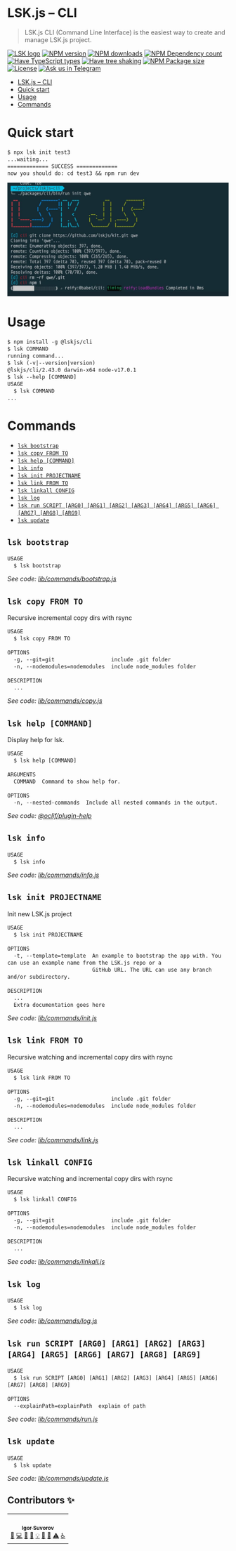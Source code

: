 # LSK.js – CLI

> LSK.js CLI (Command Line Interface) is the easiest way to create and manage LSK.js project.

[![LSK logo](https://badgen.net/badge/icon/MADE%20BY%20LSK?icon=zeit&label&color=red&labelColor=red)](https://github.com/lskjs)
[![NPM version](https://badgen.net/npm/v/@lskjs/image)](https://www.npmjs.com/package/@lskjs/cli)
[![NPM downloads](https://badgen.net/npm/dt/@lskjs/cli)](https://www.npmjs.com/package/@lskjs/cli)
[![NPM Dependency count](https://badgen.net/bundlephobia/dependency-count/@lskjs/cli)](https://bundlephobia.com/result?p=@lskjs/cli)
[![Have TypeScript types](https://badgen.net/npm/types/@lskjs/cli)](https://www.npmjs.com/package/@lskjs/cli)
[![Have tree shaking](https://badgen.net/bundlephobia/tree-shaking/@lskjs/cli)](https://bundlephobia.com/result?p=@lskjs/cli)
[![NPM Package size](https://badgen.net/bundlephobia/minzip/@lskjs/cli)](https://bundlephobia.com/result?p=@lskjs/cli)
[![License](https://badgen.net//github/license/lskjs/cli)](https://github.com/cli/lskjs/blob/master/LICENSE)
[![Ask us in Telegram](https://img.shields.io/badge/Ask%20us%20in-Telegram-brightblue.svg)](https://t.me/lskjschat)

<!-- ## Getting Started -->

<!-- toc -->
* [LSK.js – CLI](#lskjs--cli)
* [Quick start](#quick-start)
* [Usage](#usage)
* [Commands](#commands)
<!-- tocstop -->

<!-- quickstart -->
# Quick start
```sh-session
$ npx lsk init test3
...waiting...
============= SUCCESS =============
now you should do: cd test3 && npm run dev
```
<!-- quickstarttop -->

![LSK.js – CLI](/blog/init.jpg)

# Usage
<!-- usage -->
```sh-session
$ npm install -g @lskjs/cli
$ lsk COMMAND
running command...
$ lsk (-v|--version|version)
@lskjs/cli/2.43.0 darwin-x64 node-v17.0.1
$ lsk --help [COMMAND]
USAGE
  $ lsk COMMAND
...
```
<!-- usagestop -->
# Commands
<!-- commands -->
* [`lsk bootstrap`](#lsk-bootstrap)
* [`lsk copy FROM TO`](#lsk-copy-from-to)
* [`lsk help [COMMAND]`](#lsk-help-command)
* [`lsk info`](#lsk-info)
* [`lsk init PROJECTNAME`](#lsk-init-projectname)
* [`lsk link FROM TO`](#lsk-link-from-to)
* [`lsk linkall CONFIG`](#lsk-linkall-config)
* [`lsk log`](#lsk-log)
* [`lsk run SCRIPT [ARG0] [ARG1] [ARG2] [ARG3] [ARG4] [ARG5] [ARG6] [ARG7] [ARG8] [ARG9]`](#lsk-run-script-arg0-arg1-arg2-arg3-arg4-arg5-arg6-arg7-arg8-arg9)
* [`lsk update`](#lsk-update)

## `lsk bootstrap`

```
USAGE
  $ lsk bootstrap
```

_See code: [lib/commands/bootstrap.js](https://github.com/lskjs/cli/blob/v2.43.0/lib/commands/bootstrap.js)_

## `lsk copy FROM TO`

Recursive incremental copy dirs with rsync

```
USAGE
  $ lsk copy FROM TO

OPTIONS
  -g, --git=git                  include .git folder
  -n, --nodemodules=nodemodules  include node_modules folder

DESCRIPTION
  ...
```

_See code: [lib/commands/copy.js](https://github.com/lskjs/cli/blob/v2.43.0/lib/commands/copy.js)_

## `lsk help [COMMAND]`

Display help for lsk.

```
USAGE
  $ lsk help [COMMAND]

ARGUMENTS
  COMMAND  Command to show help for.

OPTIONS
  -n, --nested-commands  Include all nested commands in the output.
```

_See code: [@oclif/plugin-help](https://github.com/oclif/plugin-help/blob/v5.1.10/src/commands/help.ts)_

## `lsk info`

```
USAGE
  $ lsk info
```

_See code: [lib/commands/info.js](https://github.com/lskjs/cli/blob/v2.43.0/lib/commands/info.js)_

## `lsk init PROJECTNAME`

Init new LSK.js project

```
USAGE
  $ lsk init PROJECTNAME

OPTIONS
  -t, --template=template  An example to bootstrap the app with. You can use an example name from the LSK.js repo or a
                           GitHub URL. The URL can use any branch and/or subdirectory.

DESCRIPTION
  ...
  Extra documentation goes here
```

_See code: [lib/commands/init.js](https://github.com/lskjs/cli/blob/v2.43.0/lib/commands/init.js)_

## `lsk link FROM TO`

Recursive watching and incremental copy dirs with rsync

```
USAGE
  $ lsk link FROM TO

OPTIONS
  -g, --git=git                  include .git folder
  -n, --nodemodules=nodemodules  include node_modules folder

DESCRIPTION
  ...
```

_See code: [lib/commands/link.js](https://github.com/lskjs/cli/blob/v2.43.0/lib/commands/link.js)_

## `lsk linkall CONFIG`

Recursive watching and incremental copy dirs with rsync

```
USAGE
  $ lsk linkall CONFIG

OPTIONS
  -g, --git=git                  include .git folder
  -n, --nodemodules=nodemodules  include node_modules folder

DESCRIPTION
  ...
```

_See code: [lib/commands/linkall.js](https://github.com/lskjs/cli/blob/v2.43.0/lib/commands/linkall.js)_

## `lsk log`

```
USAGE
  $ lsk log
```

_See code: [lib/commands/log.js](https://github.com/lskjs/cli/blob/v2.43.0/lib/commands/log.js)_

## `lsk run SCRIPT [ARG0] [ARG1] [ARG2] [ARG3] [ARG4] [ARG5] [ARG6] [ARG7] [ARG8] [ARG9]`

```
USAGE
  $ lsk run SCRIPT [ARG0] [ARG1] [ARG2] [ARG3] [ARG4] [ARG5] [ARG6] [ARG7] [ARG8] [ARG9]

OPTIONS
  --explainPath=explainPath  explain of path
```

_See code: [lib/commands/run.js](https://github.com/lskjs/cli/blob/v2.43.0/lib/commands/run.js)_

## `lsk update`

```
USAGE
  $ lsk update
```

_See code: [lib/commands/update.js](https://github.com/lskjs/cli/blob/v2.43.0/lib/commands/update.js)_
<!-- commandsstop -->



## Contributors ✨

<!-- ALL-CONTRIBUTORS-LIST:START - Do not remove or modify this section -->
<!-- prettier-ignore-start -->
<!-- markdownlint-disable -->
<table>
  <tr>
    <td align="center"><a href="https://isuvorov.com.com"><img src="https://avatars2.githubusercontent.com/u/1056977?v=4" width="100px;" alt=""/><br /><sub><b>Igor Suvorov</b></sub></a><br /><a href="#question-isuvorov" title="Answering Questions">💬</a> <a href="isuvorov/lib-starter-kit/isuvorov/lib-starter-kit/commits?author=isuvorov" title="Code">💻</a> <a href="#design-isuvorov" title="Design">🎨</a> <a href="isuvorov/lib-starter-kit/isuvorov/lib-starter-kit/commits?author=isuvorov" title="Documentation">📖</a> <a href="#example-isuvorov" title="Examples">💡</a> <a href="#ideas-isuvorov" title="Ideas, Planning, & Feedback">🤔</a> <a href="isuvorov/lib-starter-kit/isuvorov/lib-starter-kit/pulls?q=is%3Apr+reviewed-by%3Aisuvorov" title="Reviewed Pull Requests">👀</a> <a href="isuvorov/lib-starter-kit/isuvorov/lib-starter-kit/commits?author=isuvorov" title="Tests">⚠️</a> <a href="#a11y-isuvorov" title="Accessibility">️️️️♿️</a></td>
  </tr>
</table>

<!-- markdownlint-enable -->
<!-- prettier-ignore-end -->
<!-- ALL-CONTRIBUTORS-LIST:END -->
